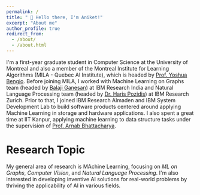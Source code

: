 ```yaml
---
permalink: /
title: " 👋 Hello there, I'm Aniket!"
excerpt: "About me"
author_profile: true
redirect_from: 
  - /about/
  - /about.html
---
```




I'm a first-year graduate student in Computer Science at the University of Montreal and also a member of the Montreal Institute for Learning Algorithms (MILA - Quebec AI Institute), which is headed by [Prof. Yoshua Bengio](https://yoshuabengio.org/).
Before joining MILA, I worked with Machine Learning on Graphs team (headed by [Balaji Ganesan](https://research.ibm.com/people/balaji-ganesan)) at IBM Research India and Natural Language Processing team (headed by [Dr. Haris Pozidis](https://research.ibm.com/people/haris-pozidis)) at IBM Research Zurich. Prior to that, I joined IBM Research Almaden and IBM System Development Lab to build software products centered around applying Machine Learning in storage and hardware applications. I also spent a great time at IIT Kanpur, applying machine learning to data structure tasks under the supervision of [Prof. Arnab Bhattacharya](https://iitk.ac.in/new/arnab-bhattacharya).

# Research Topic
My general area of research is MAchine Learning, focusing on *ML on Graphs*, *Computer Vision*, and *Natural Language Processing*. I'm also interested in developing inventive AI solutions for real-world problems by thriving the applicability of AI in various fields.






